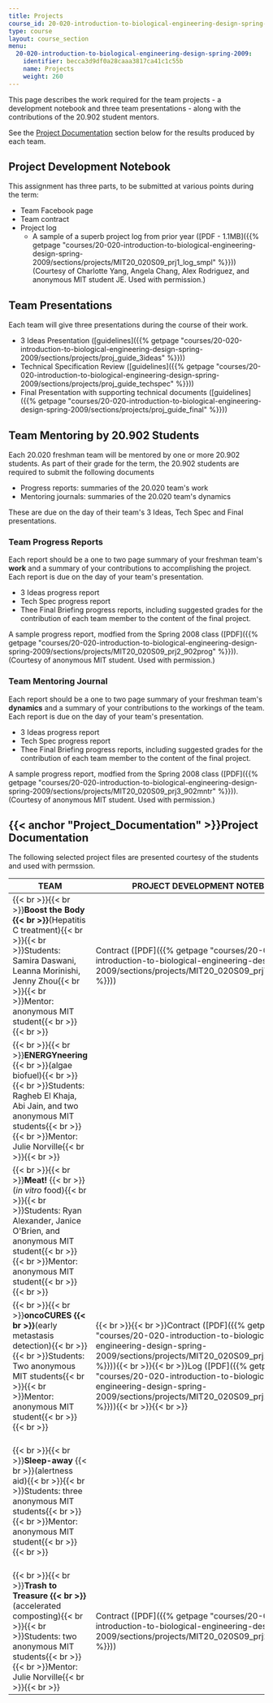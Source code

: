 ```yaml
---
title: Projects
course_id: 20-020-introduction-to-biological-engineering-design-spring-2009
type: course
layout: course_section
menu:
  20-020-introduction-to-biological-engineering-design-spring-2009:
    identifier: becca3d9df0a28caaa3817ca41c1c55b
    name: Projects
    weight: 260
---
```

This page describes the work required for the team projects - a development notebook and three team presentations - along with the contributions of the 20.902 student mentors.

See the [Project Documentation](#Project_Documentation) section below for the results produced by each team.

Project Development Notebook
----------------------------

This assignment has three parts, to be submitted at various points during the term:

*   Team Facebook page
*   Team contract
*   Project log
    *   A sample of a superb project log from prior year ([PDF - 1.1MB]({{% getpage "courses/20-020-introduction-to-biological-engineering-design-spring-2009/sections/projects/MIT20_020S09_prj1_log_smpl" %}})) (Courtesy of Charlotte Yang, Angela Chang, Alex Rodriguez, and anonymous MIT student JE. Used with permission.)

Team Presentations
------------------

Each team will give three presentations during the course of their work.

*   3 Ideas Presentation ([guidelines]({{% getpage "courses/20-020-introduction-to-biological-engineering-design-spring-2009/sections/projects/proj_guide_3ideas" %}}))
*   Technical Specification Review ([guidelines]({{% getpage "courses/20-020-introduction-to-biological-engineering-design-spring-2009/sections/projects/proj_guide_techspec" %}}))
*   Final Presentation with supporting technical documents ([guidelines]({{% getpage "courses/20-020-introduction-to-biological-engineering-design-spring-2009/sections/projects/proj_guide_final" %}}))

Team Mentoring by 20.902 Students
---------------------------------

Each 20.020 freshman team will be mentored by one or more 20.902 students. As part of their grade for the term, the 20.902 students are required to submit the following documents

*   Progress reports: summaries of the 20.020 team's work
*   Mentoring journals: summaries of the 20.020 team's dynamics

These are due on the day of their team's 3 Ideas, Tech Spec and Final presentations.

### Team Progress Reports

Each report should be a one to two page summary of your freshman team's **work** and a summary of your contributions to accomplishing the project. Each report is due on the day of your team's presentation.

*   3 Ideas progress report
*   Tech Spec progress report
*   Thee Final Briefing progress reports, including suggested grades for the contribution of each team member to the content of the final project.

A sample progress report, modfied from the Spring 2008 class ([PDF]({{% getpage "courses/20-020-introduction-to-biological-engineering-design-spring-2009/sections/projects/MIT20_020S09_prj2_902prog" %}})). (Courtesy of anonymous MIT student. Used with permission.)

### Team Mentoring Journal

Each report should be a one to two page summary of your freshman team's **dynamics** and a summary of your contributions to the workings of the team. Each report is due on the day of your team's presentation.

*   3 Ideas progress report
*   Tech Spec progress report
*   Thee Final Briefing progress reports, including suggested grades for the contribution of each team member to the content of the final project.

A sample progress report, modfied from the Spring 2008 class ([PDF]({{% getpage "courses/20-020-introduction-to-biological-engineering-design-spring-2009/sections/projects/MIT20_020S09_prj3_902mntr" %}})). (Courtesy of anonymous MIT student. Used with permission.)

{{< anchor "Project_Documentation" >}}Project Documentation
-----------------------------------------------------------

The following selected project files are presented courtesy of the students and used with permssion.

| TEAM | PROJECT DEVELOPMENT NOTEBOOK | MILESTONE  {{< br >}}PRESENTATIONS | FINAL DOCUMENTS |
| --- | --- | --- | --- |
| {{< br >}}{{< br >}}**Boost the Body  {{< br >}}**(Hepatitis C treatment){{< br >}}{{< br >}}Students: Samira Daswani, Leanna Morinishi, Jenny Zhou{{< br >}}{{< br >}}Mentor: anonymous MIT student{{< br >}}{{< br >}} | Contract ([PDF]({{% getpage "courses/20-020-introduction-to-biological-engineering-design-spring-2009/sections/projects/MIT20_020S09_prj7_hepc_ctct" %}})) | {{< br >}}{{< br >}}3 Ideas ([PDF]({{% getpage "courses/20-020-introduction-to-biological-engineering-design-spring-2009/sections/projects/MIT20_020S09_prj6_hepc_3id" %}})){{< br >}}{{< br >}}Tech Spec ([PDF]({{% getpage "courses/20-020-introduction-to-biological-engineering-design-spring-2009/sections/projects/MIT20_020S09_prj8_hepc_sp" %}})){{< br >}}{{< br >}} | Final presentation ([PDF]({{% getpage "courses/20-020-introduction-to-biological-engineering-design-spring-2009/sections/projects/MIT20_020S09_proj_hepc_fin" %}})) |
| {{< br >}}{{< br >}}**ENERGYneering**  {{< br >}}(algae biofuel){{< br >}}{{< br >}}Students: Ragheb El Khaja, Abi Jain, and two anonymous MIT students{{< br >}}{{< br >}}Mentor: Julie Norville{{< br >}}{{< br >}} |   | {{< br >}}{{< br >}}3 Ideas ([PDF]({{% getpage "courses/20-020-introduction-to-biological-engineering-design-spring-2009/sections/projects/MIT20_020S09_proj13_nrg_3id" %}})){{< br >}}{{< br >}}Tech Spec ([PDF]({{% getpage "courses/20-020-introduction-to-biological-engineering-design-spring-2009/sections/projects/MIT20_020S09_proj14_nrg_sp" %}})){{< br >}}{{< br >}} |   |
| {{< br >}}{{< br >}}**Meat!**  {{< br >}}(_in vitro_ food){{< br >}}{{< br >}}Students: Ryan Alexander, Janice O'Brien, and anonymous MIT student{{< br >}}{{< br >}}Mentor: anonymous MIT student{{< br >}}{{< br >}} |   | {{< br >}}{{< br >}}3 Ideas ([PDF]({{% getpage "courses/20-020-introduction-to-biological-engineering-design-spring-2009/sections/projects/MIT20_020S09_prj4_grow_3id" %}})){{< br >}}{{< br >}}Tech Spec ([PDF]({{% getpage "courses/20-020-introduction-to-biological-engineering-design-spring-2009/sections/projects/MIT20_020S09_prj5_grow_sp" %}})){{< br >}}{{< br >}} |   |
| {{< br >}}{{< br >}}**oncoCURES  {{< br >}}**(early metastasis detection){{< br >}}{{< br >}}Students: Two anonymous MIT students{{< br >}}{{< br >}}Mentor: anonymous MIT student{{< br >}}{{< br >}} | {{< br >}}{{< br >}}Contract ([PDF]({{% getpage "courses/20-020-introduction-to-biological-engineering-design-spring-2009/sections/projects/MIT20_020S09_prj16_onco_ctct" %}})){{< br >}}{{< br >}}Log ([PDF]({{% getpage "courses/20-020-introduction-to-biological-engineering-design-spring-2009/sections/projects/MIT20_020S09_prj18_onco_log" %}})){{< br >}}{{< br >}} | {{< br >}}{{< br >}}3 Ideas ([PDF]({{% getpage "courses/20-020-introduction-to-biological-engineering-design-spring-2009/sections/projects/MIT20_020S09_proj_onc15_3id" %}})){{< br >}}{{< br >}}Tech Spec ([PDF ‑ 2.8MB]({{% getpage "courses/20-020-introduction-to-biological-engineering-design-spring-2009/sections/projects/MIT20_020S09_prj19_onco_sp" %}})){{< br >}}{{< br >}} | {{< br >}}{{< br >}}Final presentation ([PDF]({{% getpage "courses/20-020-introduction-to-biological-engineering-design-spring-2009/sections/projects/MIT20_020S09_prj17_onco_fnp" %}})){{< br >}}{{< br >}}Report ([PDF]({{% getpage "courses/20-020-introduction-to-biological-engineering-design-spring-2009/sections/projects/MIT20_020S09_prj20_onco_td" %}})){{< br >}}{{< br >}} |
| {{< br >}}{{< br >}}**Sleep-away**  {{< br >}}(alertness aid){{< br >}}{{< br >}}Students: three anonymous MIT students{{< br >}}{{< br >}}Mentor: anonymous MIT student{{< br >}}{{< br >}} |   | {{< br >}}{{< br >}}3 Ideas ([PDF]({{% getpage "courses/20-020-introduction-to-biological-engineering-design-spring-2009/sections/projects/MIT20_020S09_prj9_neuro_3id" %}})){{< br >}}{{< br >}}Tech Spec ([PDF ‑ 1.9MB]({{% getpage "courses/20-020-introduction-to-biological-engineering-design-spring-2009/sections/projects/MIT20_020S09_prj10_neuro_sp" %}})){{< br >}}{{< br >}} | {{< br >}}{{< br >}}Final presentation ([PDF - 1.4MB]({{% getpage "courses/20-020-introduction-to-biological-engineering-design-spring-2009/sections/projects/MIT20_020S09_proj_neur_fin" %}})){{< br >}}{{< br >}}Report ([PDF]({{% getpage "courses/20-020-introduction-to-biological-engineering-design-spring-2009/sections/projects/MIT20_020S09_prj11_neuro_td" %}})){{< br >}}{{< br >}}Technical slides ([PDF ‑ 1.2MB]({{% getpage "courses/20-020-introduction-to-biological-engineering-design-spring-2009/sections/projects/MIT20_020S09_prj12_neuro_td" %}})){{< br >}}{{< br >}} |
| {{< br >}}{{< br >}}**Trash to Treasure  {{< br >}}**(accelerated composting){{< br >}}{{< br >}}Students: two anonymous MIT students{{< br >}}{{< br >}}Mentor: Julie Norville{{< br >}}{{< br >}} | Contract ([PDF]({{% getpage "courses/20-020-introduction-to-biological-engineering-design-spring-2009/sections/projects/MIT20_020S09_prj22_trsh_cnt" %}})) | {{< br >}}{{< br >}}3 Ideas ([PDF]({{% getpage "courses/20-020-introduction-to-biological-engineering-design-spring-2009/sections/projects/MIT20_020S09_prj21_trsh_3id" %}})){{< br >}}{{< br >}}Tech Spec ([PDF]({{% getpage "courses/20-020-introduction-to-biological-engineering-design-spring-2009/sections/projects/MIT20_020S09_prj23_trsh_sp" %}})){{< br >}}{{< br >}} |